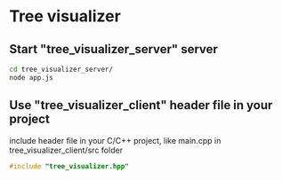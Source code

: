 # Tree visualizer

## Start "tree_visualizer_server" server
```bash
cd tree_visualizer_server/
node app.js
```
## Use "tree_visualizer_client" header file in your project
include header file in your C/C++ project, like main.cpp in tree_visualizer_client/src folder
```C++
#include "tree_visualizer.hpp"
```
